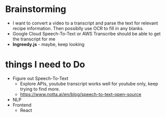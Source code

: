 # Brainstorming
- I want to convert a video to a transcript and parse the text for relevant recipe information. Then possiblly use OCR to fill in any blanks.
- Google Cloud Speech-To-Text or AWS Transcribe should be able to get the transcript for me 
- **Ingreedy.js** - maybe, keep looking

# things I need to Do 
- Figure out Speech-To-Text
  - Explore APIs, youtube transcript works well for youtube only, keep trying to find more. 
  - https://www.notta.ai/en/blog/speech-to-text-open-source
- NLP
- Frontend
  - React
